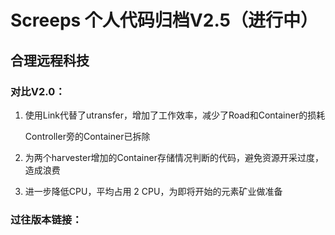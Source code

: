 # Screeps 个人代码归档V2.5（进行中）

## 合理远程科技

### 对比V2.0：

1. 使用Link代替了utransfer，增加了工作效率，减少了Road和Container的损耗

    Controller旁的Container已拆除

2. 为两个harvester增加的Container存储情况判断的代码，避免资源开采过度，造成浪费

3. 进一步降低CPU，平均占用 2 CPU，为即将开始的元素矿业做准备

### 过往版本链接：